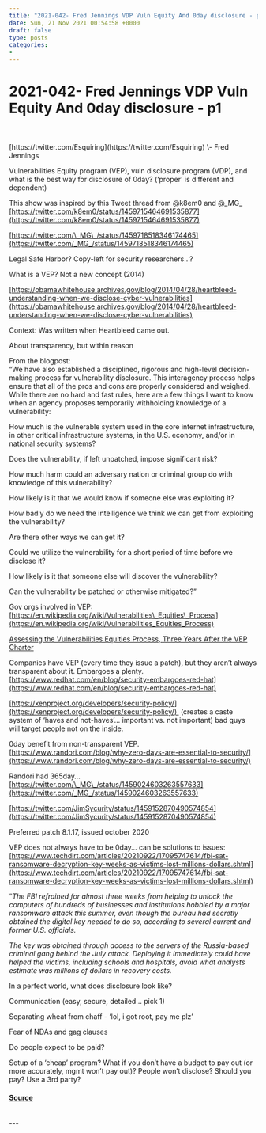 ```yaml
---
title: "2021-042- Fred Jennings VDP Vuln Equity And 0day disclosure - p1"
date: Sun, 21 Nov 2021 00:54:58 +0000
draft: false
type: posts
categories: 
- 
---
```

# 2021-042- Fred Jennings VDP Vuln Equity And 0day disclosure - p1

<br/>

<br/>
[https://twitter.com/Esquiring](https://twitter.com/Esquiring) \- Fred Jennings

Vulnerabilities Equity program (VEP), vuln disclosure program (VDP), and what is the best way for disclosure of 0day? (‘proper’ is different and dependent)

This show was inspired by this Tweet thread from @k8em0 and @\_MG\_  
[https://twitter.com/k8em0/status/1459715464691535877](https://twitter.com/k8em0/status/1459715464691535877)

  
[https://twitter.com/\_MG\_/status/1459718518346174465](https://twitter.com/_MG_/status/1459718518346174465)

Legal Safe Harbor? Copy-left for security researchers…?

What is a VEP? Not a new concept (2014)

[https://obamawhitehouse.archives.gov/blog/2014/04/28/heartbleed-understanding-when-we-disclose-cyber-vulnerabilities](https://obamawhitehouse.archives.gov/blog/2014/04/28/heartbleed-understanding-when-we-disclose-cyber-vulnerabilities)

Context: Was written when Heartbleed came out.

About transparency, but within reason

From the blogpost:  
“We have also established a disciplined, rigorous and high-level decision-making process for vulnerability disclosure. This interagency process helps ensure that all of the pros and cons are properly considered and weighed. While there are no hard and fast rules, here are a few things I want to know when an agency proposes temporarily withholding knowledge of a vulnerability:

How much is the vulnerable system used in the core internet infrastructure, in other critical infrastructure systems, in the U.S. economy, and/or in national security systems?

Does the vulnerability, if left unpatched, impose significant risk?

How much harm could an adversary nation or criminal group do with knowledge of this vulnerability?

How likely is it that we would know if someone else was exploiting it?

How badly do we need the intelligence we think we can get from exploiting the vulnerability?

Are there other ways we can get it?

Could we utilize the vulnerability for a short period of time before we disclose it?

How likely is it that someone else will discover the vulnerability?

Can the vulnerability be patched or otherwise mitigated?”

Gov orgs involved in VEP: [https://en.wikipedia.org/wiki/Vulnerabilities\_Equities\_Process](https://en.wikipedia.org/wiki/Vulnerabilities_Equities_Process)

[Assessing the Vulnerabilities Equities Process, Three Years After the VEP Charter](https://www.lawfareblog.com/assessing-vulnerabilities-equities-process-three-years-after-vep-charter)

Companies have VEP (every time they issue a patch), but they aren’t always transparent about it. Embargoes a plenty. [https://www.redhat.com/en/blog/security-embargoes-red-hat](https://www.redhat.com/en/blog/security-embargoes-red-hat)

[https://xenproject.org/developers/security-policy/](https://xenproject.org/developers/security-policy/)  (creates a caste system of ‘haves and not-haves’... important vs. not important) bad guys will target people not on the inside.

0day benefit from non-transparent VEP. [https://www.randori.com/blog/why-zero-days-are-essential-to-security/](https://www.randori.com/blog/why-zero-days-are-essential-to-security/)

Randori had 365day… [https://twitter.com/\_MG\_/status/1459024603263557633](https://twitter.com/_MG_/status/1459024603263557633)

[https://twitter.com/JimSycurity/status/1459152870490574854](https://twitter.com/JimSycurity/status/1459152870490574854)

Preferred patch 8.1.17, issued october 2020

VEP does not always have to be 0day… can be solutions to issues: [https://www.techdirt.com/articles/20210922/17095747614/fbi-sat-ransomware-decryption-key-weeks-as-victims-lost-millions-dollars.shtml](https://www.techdirt.com/articles/20210922/17095747614/fbi-sat-ransomware-decryption-key-weeks-as-victims-lost-millions-dollars.shtml)

“_The FBI refrained for almost three weeks from helping to unlock the computers of hundreds of businesses and institutions hobbled by a major ransomware attack this summer, even though the bureau had secretly obtained the digital key needed to do so, according to several current and former U.S. officials._

_The key was obtained through access to the servers of the Russia-based criminal gang behind the July attack. Deploying it immediately could have helped the victims, including schools and hospitals, avoid what analysts estimate was millions of dollars in recovery costs._

In a perfect world, what does disclosure look like?

Communication (easy, secure, detailed… pick 1)

Separating wheat from chaff - ‘lol, i got root, pay me plz’

Fear of NDAs and gag clauses

Do people expect to be paid?

Setup of a ‘cheap’ program? What if you don’t have a budget to pay out (or more accurately, mgmt won’t pay out)? People won’t disclose? Should you pay? Use a 3rd party?

#### [Source](http://brakeingsecurity.com/2021-042-fred-jennings-vdp-vuln-equity-and-0day-disclosure-p1)

<br/>
---
